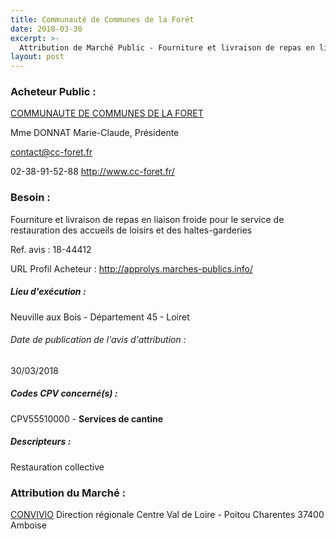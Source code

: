 ```yaml
---
title: Communauté de Communes de la Forêt
date: 2018-03-30
excerpt: >-
  Attribution de Marché Public - Fourniture et livraison de repas en liaison froide pour le service de restauration des accueils de loisirs et des haltes-garderies
layout: post
---
```


### Acheteur Public : 
<a href="/acheteur-137/siren-244500484"> COMMUNAUTE DE COMMUNES DE LA FORET</a><br/>

Mme DONNAT Marie-Claude, Présidente

contact@cc-foret.fr

02-38-91-52-88
http://www.cc-foret.fr/
### Besoin :

Fourniture et livraison de repas en liaison froide pour le service de restauration des accueils de loisirs et des haltes-garderies

Ref. avis : 18-44412

URL Profil Acheteur : http://approlys.marches-publics.info/

##### Lieu d'exécution :

Neuville aux Bois - Département 45 - Loiret

###### Date de publication de l'avis d'attribution : 
30/03/2018

##### Codes CPV concerné(s) :
CPV55510000 - **Services de cantine** <br/>

##### Descripteurs :
Restauration collective <br/>

### Attribution du Marché :
<a href="/entreprise-571/siren-531505105"> CONVIVIO</a>    Direction régionale Centre Val de Loire - Poitou Charentes 37400 Amboise <br/>
